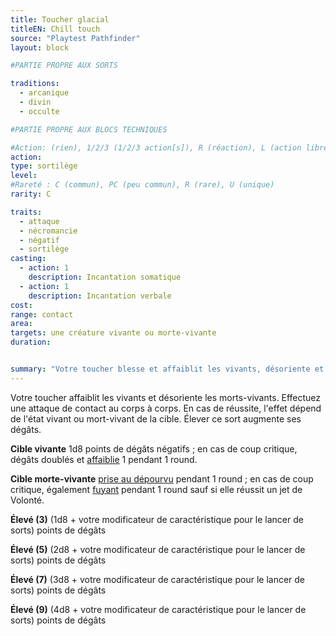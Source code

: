 ```yaml
---
title: Toucher glacial
titleEN: Chill touch
source: "Playtest Pathfinder"
layout: block

#PARTIE PROPRE AUX SORTS

traditions:
  - arcanique
  - divin
  - occulte

#PARTIE PROPRE AUX BLOCS TECHNIQUES

#Action: (rien), 1/2/3 (1/2/3 action[s]), R (réaction), L (action libre)
action: 
type: sortilège
level:
#Rareté : C (commun), PC (peu commun), R (rare), U (unique)
rarity: C

traits:
  - attaque
  - nécromancie
  - négatif
  - sortilège
casting:
  - action: 1
    description: Incantation somatique
  - action: 1
    description: Incantation verbale
cost: 
range: contact
area:
targets: une créature vivante ou morte-vivante
duration: 


summary: "Votre toucher blesse et affaiblit les vivants, désoriente et effraie les morts-vivants."
---
```


Votre toucher affaiblit les vivants et désoriente les morts-vivants. Effectuez une attaque de contact au corps à corps. En cas de réussite, l'effet dépend de l'état vivant ou mort-vivant de la cible. Élever ce sort augmente ses dégâts.

**Cible vivante** 1d8 points de dégâts négatifs ; en cas de coup critique, dégâts doublés et [affaiblie](/conditions/affaibli.html) 1 pendant 1 round.

**Cible morte-vivante** [prise au dépourvu](/conditions/pris-au-dépourvu.html) pendant 1 round ; en cas de coup critique, également [fuyant](/conditions/fuyant.html) pendant 1 round sauf si elle réussit un jet de Volonté.

**Élevé (3)** (1d8 + votre modificateur de caractéristique pour le lancer de sorts) points de dégâts

**Élevé (5)** (2d8 + votre modificateur de caractéristique pour le lancer de sorts) points de dégâts

**Élevé (7)** (3d8 + votre modificateur de caractéristique pour le lancer de sorts) points de dégâts

**Élevé (9)** (4d8 + votre modificateur de caractéristique pour le lancer de sorts) points de dégâts